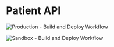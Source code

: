 # Patient API 

![Production - Build and Deploy Workflow](https://github.com/mulesoft-fhir/fhir-r4-us-core-patient-api/workflows/Production%20-%20Build%20and%20Deploy/badge.svg)

![Sandbox - Build and Deploy Workflow](https://github.com/mulesoft-fhir/fhir-r4-us-core-patient-api/workflows/Sandbox%20-%20Build%20and%20Deploy/badge.svg)
